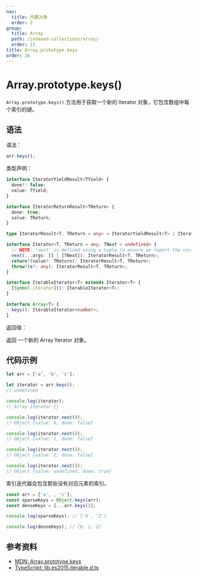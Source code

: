 ```yaml
---
nav:
  title: 内置对象
  order: 2
group:
  title: Array
  path: /indexed-collections/array/
  order: 11
title: Array.prototype.keys
order: 26
---
```


# Array.prototype.keys()

`Array.prototype.keys()` 方法用于获取一个新的 Iterator 对象，它包含数组中每个索引的键。

## 语法

语法：

```js
arr.keys();
```

类型声明：

```ts
interface IteratorYieldResult<TYield> {
  done?: false;
  value: TYield;
}

interface IteratorReturnResult<TReturn> {
  done: true;
  value: TReturn;
}

type IteratorResult<T, TReturn = any> = IteratorYieldResult<T> | IteratorReturnResult<TReturn>;

interface Iterator<T, TReturn = any, TNext = undefined> {
  // NOTE: 'next' is defined using a tuple to ensure we report the correct assignability errors in all places.
  next(...args: [] | [TNext]): IteratorResult<T, TReturn>;
  return?(value?: TReturn): IteratorResult<T, TReturn>;
  throw?(e?: any): IteratorResult<T, TReturn>;
}

interface IterableIterator<T> extends Iterator<T> {
  [Symbol.iterator](): IterableIterator<T>;
}

interface Array<T> {
  keys(): IterableIterator<number>;
}
```

返回值：

返回 一个新的 Array Iterator 对象。

## 代码示例

```js
let arr = ['a', 'b', 'c'];

let iterator = arr.keys();
// undefined

console.log(iterator);
// Array Iterator {}

console.log(iterator.next());
// Object {value: 0, done: false}

console.log(iterator.next());
// Object {value: 1, done: false}

console.log(iterator.next());
// Object {value: 2, done: false}

console.log(iterator.next());
// Object {value: undefined, done: true}
```

索引迭代器会包含那些没有对应元素的索引。

```js
const arr = ['a', , 'c'];
const sparseKeys = Object.keys(arr);
const denseKeys = [...arr.keys()];

console.log(sparseKeys); // ['0', '2']

console.log(denseKeys); // [0, 1, 2]
```

## 参考资料

- [MDN: Array.prototype.keys](https://developer.mozilla.org/zh-CN/docs/Web/JavaScript/Reference/Global_Objects/Array/keys)
- [TypeScript: lib.es2015.iterable.d.ts](https://github.com/microsoft/TypeScript/blob/main/lib/lib.es2015.iterable.d.ts)
